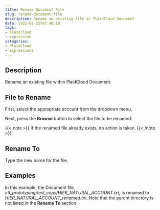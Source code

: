 ```yaml
---
title: Rename Document File
slug: rename-document-file
description: Rename an existing file in PlaidCloud Document
date: 2022-01-25T07:40:18
tags:
- plaidcloud
- expression
categories:
- PlaidCloud
- Expressions
---
```



## Description


Rename an existing file within PlaidCloud Document.



## File to Rename


First, select the appropriate account from the dropdown menu.



Next, press the **Browse** button to select the file to be renamed.

{{< note >}}
If the renamed file already exists, no action is taken.
{{< /note >}}


## Rename To


Type the new name for the file.








## Examples


In this example, the Document file, *etl\_prototyping/test\_copy/HIER\_NATURAL\_ACCOUNT.txt*, is renamed to *HIER\_NATURAL\_ACCOUNT\_renamed.txt*. Note that the parent directory is not listed in the **Rename To** section.

